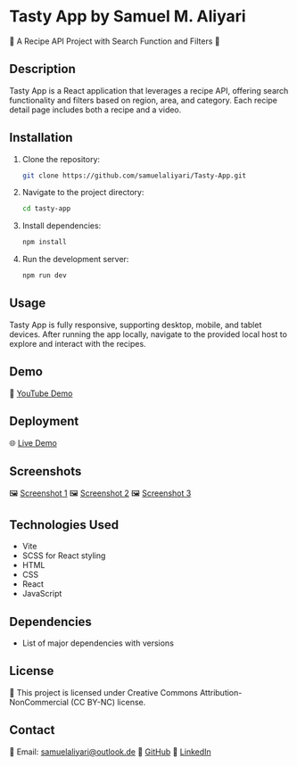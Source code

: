 # Tasty App by Samuel M. Aliyari

🍲 A Recipe API Project with Search Function and Filters 🍔

## Description

Tasty App is a React application that leverages a recipe API, offering search functionality and filters based on region, area, and category. Each recipe detail page includes both a recipe and a video.

## Installation

1. Clone the repository:

    ```bash
    git clone https://github.com/samuelaliyari/Tasty-App.git
    ```

2. Navigate to the project directory:

    ```bash
    cd tasty-app
    ```

3. Install dependencies:

    ```bash
    npm install
    ```

4. Run the development server:
    ```bash
    npm run dev
    ```

## Usage

Tasty App is fully responsive, supporting desktop, mobile, and tablet devices. After running the app locally, navigate to the provided local host to explore and interact with the recipes.

## Demo

🎥 [YouTube Demo](https://youtu.be/XPSm7m-_EFY)

## Deployment

🌐 [Live Demo](https://www.sawebs.de/)

## Screenshots

🖼️ [Screenshot 1](./public/mobile.png)
🖼️ [Screenshot 2](./public/ipadair.png)
🖼️ [Screenshot 3](./public/laptop.png)

## Technologies Used

-   Vite
-   SCSS for React styling
-   HTML
-   CSS
-   React
-   JavaScript

## Dependencies

-   List of major dependencies with versions

## License

📄 This project is licensed under Creative Commons Attribution-NonCommercial (CC BY-NC) license.

## Contact

📧 Email: samuelaliyari@outlook.de
🔗 [GitHub](https://github.com/samuelaliyari)
🔗 [LinkedIn](https://www.linkedin.com/in/samuel-aliyari-539158295/)
